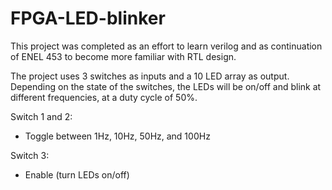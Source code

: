 # FPGA-LED-blinker
This project was completed as an effort to learn verilog and as continuation of ENEL 453 to become more familiar with RTL design.

The project uses 3 switches as inputs and a 10 LED array as output. Depending on the state of the switches, the LEDs will be on/off and blink at different frequencies, at a duty cycle of 50%.

Switch 1 and 2:
  - Toggle between 1Hz, 10Hz, 50Hz, and 100Hz

 Switch 3:
  - Enable (turn LEDs on/off)